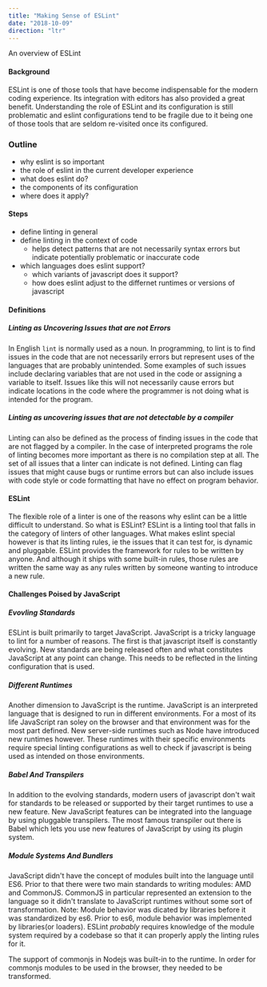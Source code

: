 ```yaml
---
title: "Making Sense of ESLint"
date: "2018-10-09"
direction: "ltr"
---
```


An overview of ESLint
<!-- end -->

#### Background

ESLint is one of those tools that have become indispensable for the modern
coding experience. Its integration with editors has also provided a great
benefit. Understanding the role of ESLint and its configuration is still
problematic and eslint configurations tend to be fragile due to it being one of
those tools that are seldom re-visited once its configured.

### Outline

- why eslint is so important
- the role of eslint in the current developer experience
- what does eslint do?
- the components of its configuration
- where does it apply?

#### Steps

- define linting in general
- define linting in the context of code
  - helps detect patterns that are not necessarily syntax errors but indicate
    potentially problematic or inaccurate code
- which languages does eslint support?
  - which variants of javascript does it support?
  - how does eslint adjust to the differnet runtimes or versions of javascript

#### Definitions

##### Linting as Uncovering Issues that are not Errors

In English `lint` is normally used as a noun. In programming, to lint is to
find issues in the code that are not necessarily errors but represent uses of
the languages that are probably unintended. Some examples of such issues
include declaring variables that are not used in the code or assigning a
variable to itself. Issues like this will not necessarily cause errors but
indicate locations in the code where the programmer is not doing what is
intended for the program.

##### Linting as uncovering issues that are not detectable by a compiler

Linting can also be defined as the process of finding issues in the code that
are not flagged by a compiler. In the case of interpreted programs the role
of linting becomes more important as there is no compilation step at all. The
set of all issues that a linter can indicate is not defined. Linting can flag
issues that might cause bugs or runtime errors but can also include issues with
code style or code formatting that have no effect on program behavior.

#### ESLint

The flexible role of a linter is one of the reasons why eslint can be a little
difficult to understand. So what is ESLint? ESLint is a linting tool that falls
in the category of linters of other languages. What makes eslint special
however is that its linting rules, ie the issues that it can test for, is
dynamic and pluggable. ESLint provides the framework for rules to be written by
anyone. And although it ships with some built-in rules, those rules are written
the same way as any rules written by someone wanting to introduce a new rule.

#### Challenges Poised by JavaScript

##### Evovling Standards

ESLint is built primarily to target JavaScript. JavaScript is a tricky language
to lint for a number of reasons. The first is that javascript itself is
constantly evolving. New standards are being released often and what
constitutes JavaScript at any point can change. This needs to be reflected in
the linting configuration that is used.

##### Different Runtimes

Another dimension to JavaScript is the runtime. JavaScript is an interpreted
language that is designed to run in different environments. For a most of its
life JavaScript ran soley on the browser and that environment was for the most
part defined. New server-side runtimes such as Node have introduced new
runtimes however. These runtimes with their specific environments require
special linting configurations as well to check if javascript is being used as
intended on those environments.

##### Babel And Transpilers

In addition to the evolving standards, modern users of javascript don't wait
for standards to be released or supported by their target runtimes to use a new
feature. New JavaScript features can be integrated into the language by using
pluggable transpilers. The most famous transpiler out there is Babel which lets
you use new features of JavaScript by using its plugin system.

##### Module Systems And Bundlers

JavaScript didn't have the concept of modules built into the language until
ES6. Prior to that there were two main standards to writing modules: AMD and
CommonJS. CommonJS in particular represented an extension to the language so it
didn't translate to JavaScript runtimes without some sort of transformation.
Note: Module behavior was dicated by libraries before it was standardized by
es6.  Prior to es6, module behavior was implemented by libraries(or loaders).
ESLint *probably* requires knowledge of the module system required by a
codebase so that it can properly apply the linting rules for it.

The support of commonjs in Nodejs was built-in to the runtime. In order
for commonjs modules to be used in the browser, they needed to be transformed.
